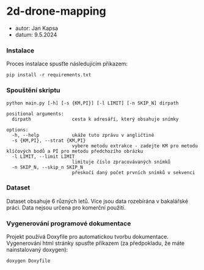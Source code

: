 # 2d-drone-mapping

- autor: Jan Kapsa
- datum: 9.5.2024

### Instalace

Proces instalace spusťte následujícím příkazem:

```
pip install -r requirements.txt
```

### Spouštění skriptu

```
python main.py [-h] [-s {KM,PI}] [-l LIMIT] [-n SKIP_N] dirpath

positional arguments:
  dirpath               cesta k adresáří, který obsahuje snímky

options:
  -h, --help            ukáže tuto zprávu v angličtině
  -s {KM,PI}, --strat {KM,PI}
                        vybere metodu extrakce - zadejte KM pro metodu klíčových bodů a PI pro metodu předchozího obrázku
  -l LIMIT, --limit LIMIT
                        limituje číslo zpracovávaných snímků
  -n SKIP_N, --skip_n SKIP_N
                        přeskočí daný počet prvních snímků v sekvenci
```

### Dataset

Dataset obsahuje 6 různých letů. Více jsou data rozebírána v bakalářské práci. Data nejsou určena pro komerční použití.

### Vygenerování programové dokumentace

Projekt používá Doxyfile pro automatickou tvorbu dokumentace. Vygenerování html stránky spusťte příkazem (za předpokladu, že máte nainstalovaný doxygen):

```
doxygen Doxyfile
```
